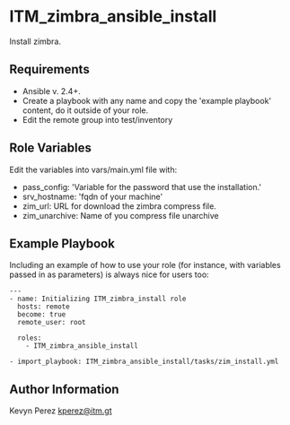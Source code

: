 ITM_zimbra_ansible_install
=========
Install zimbra.

Requirements
------------

- Ansible v. 2.4+.
- Create a playbook with any name and copy the 'example playbook' content, do it outside of your role.
- Edit the remote group into test/inventory



Role Variables
--------------

Edit the variables into vars/main.yml file with:

- pass_config: 'Variable for the password that use the installation.'
- srv_hostname: 'fqdn of your machine'
- zim_url: URL for download the zimbra compress file.
- zim_unarchive: Name of you compress file unarchive


Example Playbook
----------------

Including an example of how to use your role (for instance, with variables passed in as parameters) is always nice for users too:
```
---
- name: Initializing ITM_zimbra_install role
  hosts: remote
  become: true
  remote_user: root

  roles:
    - ITM_zimbra_ansible_install

- import_playbook: ITM_zimbra_ansible_install/tasks/zim_install.yml

```

Author Information
------------------

Kevyn Perez kperez@itm.gt
